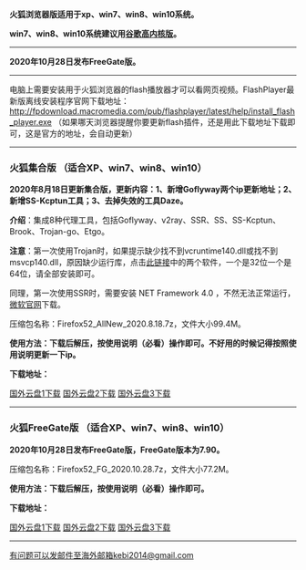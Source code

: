 **火狐浏览器版适用于xp、win7、win8、win10系统。**

**win7、win8、win10系统建议用[谷歌高内核版](https://github.com/Alvin9999/new-pac/wiki/%E9%AB%98%E5%86%85%E6%A0%B8%E7%89%88)。**

***

**2020年10月28日发布FreeGate版。**

***

电脑上需要安装用于火狐浏览器的flash播放器才可以看网页视频。FlashPlayer最新版离线安装程序官网下载地址：
http://fpdownload.macromedia.com/pub/flashplayer/latest/help/install_flash_player.exe （如果哪天浏览器提醒你要更新flash插件，还是用此下载地址下载即可，这是官方的地址，会自动更新）

***


### 火狐集合版 （适合XP、win7、win8、win10）

**2020年8月18日更新集合版，更新内容：1、新增Goflyway两个ip更新地址；2、新增SS-Kcptun工具；3、去掉失效的工具Daze。**

**介绍**：集成8种代理工具，包括Goflyway、v2ray、SSR、SS、SS-Kcptun、Brook、Trojan-go、Etgo。

**注意**：第一次使用Trojan时，如果提示缺少找不到vcruntime140.dll或找不到msvcp140.dll，原因缺少运行库，点击[此链接](https://www.microsoft.com/en-us/download/details.aspx?id=48145)中的两个软件，一个是32位一个是64位，请全部安装即可。

同理，第一次使用SSR时，需要安装 NET Framework 4.0 ，不然无法正常运行，[微软官网](https://www.microsoft.com/zh-cn/download/details.aspx?id=17718)下载。

压缩包名称：Firefox52_AllNew_2020.8.18.7z，文件大小99.4M。

**使用方法：下载后解压，按使用说明（必看）操作即可。不好用的时候记得按照使用说明更新一下ip。**

**下载地址：**

[国外云盘1下载](https://tr51.free4444.xyz/Firefox52_AllNew_2020.8.18.7z) 
[国外云盘2下载](https://tr61.free4444.xyz/Firefox52_AllNew_2020.8.18.7z) 
[国外云盘3下载](https://tr71.free4444.xyz/Firefox52_AllNew_2020.8.18.7z) 

***

### 火狐FreeGate版 （适合XP、win7、win8、win10）

**2020年10月28日发布FreeGate版，FreeGate版本为7.90。**

压缩包名称：Firefox52_FG_2020.10.28.7z，文件大小77.2M。

**使用方法：下载后解压，按使用说明（必看）操作即可。**

**下载地址：**

[国外云盘1下载](https://tr51.free4444.xyz/Firefox52_FG_2020.10.28.7z) 
[国外云盘2下载](https://tr61.free4444.xyz/Firefox52_FG_2020.10.28.7z) 
[国外云盘3下载](https://tr71.free4444.xyz/Firefox52_FG_2020.10.28.7z) 

***

有问题可以发邮件至海外邮箱kebi2014@gmail.com
